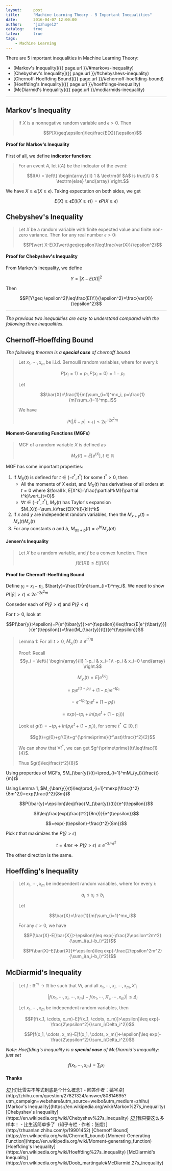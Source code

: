 ```yaml
---
layout:     post
title:      "Machine Learning Theory - 5 Important Inequalities"
date:       2016-04-07 12:00:00
author:     "jxzhuge12"
catalog:    true
latex:      true
tags:
    - Machine Learning
---
```


There are 5 important inequalities in Machine Learning Theory:

* [Markov's Inequality]({{ page.url }}/#markovs-inequality)
* [Chebyshev's Inequality]({{ page.url }}/#chebyshevs-inequality)
* [Chernoff-Hoeffding Bound]({{ page.url }}/#chernoff-hoeffding-bound)
* [Hoeffding's Inequality]({{ page.url }}/hoeffdings-inequality)
* [McDiarmid's Inequality]({{ page.url }}/mcdiarmids-inequality)

---

## Markov's Inequality

> If $X$ is a nonnegative random variable and $\epsilon>0$. Then
>
> $$P[X\geq\epsilon]\leq\frac{E(X)}{\epsilon}$$

#### Proof for Markov's Inequality

First of all, we define **indicator function**:

> For an event $A$, let $I(A)$ be the indicator of the event:
>
> $$I(A) = \left\{ \begin{array}{ll}
1 & \textrm{if $A$ is true}\\
0 & \textrm{else}
\end{array} \right.$$

We have $X\geq\epsilon I(X\geq\epsilon)$. Taking expectation on both sides, we get

$$E(X)\geq\epsilon E(I(X\geq\epsilon))=\epsilon P(X\geq\epsilon)$$

## Chebyshev's Inequality

> Let $X$ be a random variable with finite expected value and finite non-zero variance. Then for any real number $\epsilon>0$:
>
> $$P[\vert X-E(X)\vert\geq\epsilon]\leq\frac{var(X)}{\epsilon^2}$$

#### Proof for Chebyshev's Inequality

From Markov's inequality, we define

$$Y=\vert X-E(X)\vert^2$$

Then

$$P[Y\geq \epsilon^2]\leq\frac{E(Y)}{\epsilon^2}=\frac{var(X)}{\epsilon^2}$$

---
_The previous two inequalities are easy to understand compared with the following three inequalities._

## Chernoff-Hoeffding Bound

_The following theorem is a **special case** of chernoff bound_

> Let $x_1, \cdots, x_m$ be i.i.d. Bernoulli random variables, where for every $i$:
>
> $$P(x_i=1)=p_i, P(x_i=0)=1-p_i$$
>
> Let
>
> $$\bar{X}=\frac{1}{m}\sum_{i=1}^mx_i, p=\frac{1}{m}\sum_{i=1}^mp_i$$
>
> We have
>
> $$P(\vert\bar{X}-p\vert>\epsilon)\leq 2e^{-2\epsilon^2m}$$

#### Moment-Generating Functions (MGFs)

> MGF of a random variable $X$ is defined as
>
> $$M_X(t)=E[e^{tX}], t\in\mathbb{R}$$

MGF has some important properties:

1. If $M_X(t)$ is defined for $t\in(-t^\ast,t^\ast)$ for some $t^\ast>0$, then
    * All the moments of $X$ exist, and $M_X(t)$ has derivatives of all orders at $t=0$ where $\forall k, E[X^k]=\frac{\partial^kM}{\partial t^k}\vert_{t=0}$
    * $\forall t\in(-t^\ast,t^\ast)$, $M_X(t)$ has Taylor's expansion $M_X(t)=\sum_k\frac{E[X^k]}{k!}t^k$
2. If $x$ and $y$ are independent random variables, then the $M_{x+y}(t)=M_x(t)M_y(t)$
3. For any constants $a$ and $b$, $M_{ax+b}(t)=e^{bt}M_x(at)$

#### Jensen's Inequality

> Let $X$ be a random variable, and $f$ be a convex function. Then 
>
> $$f(E[X])\leq E[f(X)]$$

#### Proof for Chernoff-Hoeffding Bound

Define $y_i=x_i-p_i$, $\bar{y}=\frac{1}{m}\sum_{i=1}^my_i$. We need to show $P(\vert\bar{y}\vert>\epsilon)\leq2e^{-2\epsilon^2m}$

Conseder each of $P(\bar{y}>\epsilon)$ and $P(\bar{y}<\epsilon)$

For $t>0$, look at 

$$P(\bar{y}>\epsilon)=P(e^{t\bar{y}}>e^{t\epsilon})\leq\frac{E[e^{t\bar{y}}]}{e^{t\epsilon}}=\frac{M_{\bar{y}}(t)}{e^{t\epsilon}}$$

> Lemma 1: For all $t>0$, $M_{y_i}(t)\leq e^{t^2/8}$
> 
> Proof: Recall  $$y_i = \left\{ \begin{array}{ll}
1-p_i & x_i=1\\
-p_i & x_i=0
\end{array} \right.$$
> 
> $$M_{y_i}(t)=E[e^{ty_i}]$$
> 
> $$=p_ie^{t(1-p_i)}+(1-p_i)e^{-tp_i}$$
> 
> $$=e^{-tp_i}(p_ie^t+(1-p_i))$$
>
> $$=exp(-tp_i+ln(p_ie^t+(1-p_i)))$$
> 
> Look at $g(t)=-tp_i+ln(p_ie^t+(1-p_i))$, for some $t^\ast\in[0,t]$
> 
> $$g(t)=g(0)+g'(0)t+g^{\prime\prime}(t^\ast)\frac{t^2}{2}$$ 
> 
> We can show that $\forall t^\ast$, we can get $g^{\prime\prime}(t)\leq\frac{1}{4}$.
> 
> Thus $g(t)\leq\frac{t^2}{8}$

Using properties of MGFs, $M_{\bar{y}}(t)=\prod_{i=1}^mM_{y_i}(\frac{t}{m})$

Using Lemma 1, $M_{\bar{y}}(t)\leq\prod_{i=1}^mexp(\frac{t^2}{8m^2})=exp(\frac{t^2}{8m})$

$$P(\bar{y}>\epsilon)\leq\frac{M_{\bar{y}}(t)}{e^{t\epsilon}}$$

$$\leq\frac{exp(\frac{t^2}{8m})}{e^{t\epsilon}}$$

$$=exp(-(t\epsilon)-\frac{t^2}{8m})$$

Pick $t$ that maximizes the $P(\bar{y}>\epsilon)$

$$t=4m\epsilon\Rightarrow P(\bar{y}>\epsilon)\leq e^{-2m\epsilon^2}$$

The other direction is the same.

## Hoeffding's Inequality

> Let $x_1, \cdots, x_m$ be independent random variables, where for every $i$:
>
> $$a_i\leq x_i\leq b_i$$
>
> Let
>
> $$\bar{X}=\frac{1}{m}\sum_{i=1}^mx_i$$
>
> For any $\epsilon>0$, we have
>
> $$P(\bar{X}-E[\bar{X}]>\epsilon)\leq exp(-\frac{2\epsilon^2m^2}{\sum_i(a_i-b_i)^2})$$
>
> $$P(\bar{X}-E[\bar{X}]<-\epsilon)\leq exp(-\frac{2\epsilon^2m^2}{\sum_i(a_i-b_i)^2})$$

## McDiarmid's Inequality

> Let $f:\mathbb{R}^m\rightarrow\mathbb{R}$ be such that $\forall i$, and all $x_1, \cdots, x_i, \cdots, x_m, X'_i$
>
> $$\vert f(x_1, \cdots, x_i, \cdots, x_m)-f(x_1, \cdots, X'_i, \cdots, x_m)\vert\leq\Delta_i$$
>
> Let $x_1, \cdots, x_m$ be independent random variables, then
>
> $$P[f(x_1, \cdots, x_m)-E[f(x_1, \cdots, x_m)]>\epsilon]\leq exp(-\frac{2\epsilon^2}{\sum_i\Delta_i^2})$$
>
> $$P[f(x_1, \cdots, x_m)-E[f(x_1, \cdots, x_m)]<-\epsilon]\leq exp(-\frac{2\epsilon^2}{\sum_i\Delta_i^2})$$

_Note: Hoeffding's inequality is a **special case** of McDiarmid's inequality: just set_

$$f(x_1, \cdots, x_m)=\sum_ix_i$$

#### Thanks

<a target="_blank" href="http://zhihu.com/question/27821324/answer/80814695?utm_campaign=webshare&amp;utm_source=weibo&amp;utm_medium=zhihu">
    <span class="fa-stack fa-lg">
        <i class="fa fa-circle fa-stack-2x"></i>
        <i class="fa fa-stack-1x fa-inverse">知</i>
    </span>
</a>[切比雪夫不等式到底是个什么概念? - 回答作者：姚岑卓](http://zhihu.com/question/27821324/answer/80814695?utm_campaign=webshare&amp;utm_source=weibo&amp;utm_medium=zhihu)

<a target="_blank" href="https://en.wikipedia.org/wiki/Markov%27s_inequality">
    <span class="fa-stack fa-lg">
        <i class="fa fa-circle fa-stack-2x"></i>
        <i class="fa fa-wikipedia-w fa-stack-1x fa-inverse"></i>
    </span>
</a>[Markov's Inequality](https://en.wikipedia.org/wiki/Markov%27s_inequality)

<a target="_blank" href="https://en.wikipedia.org/wiki/Chebyshev%27s_inequality">
    <span class="fa-stack fa-lg">
        <i class="fa fa-circle fa-stack-2x"></i>
        <i class="fa fa-wikipedia-w fa-stack-1x fa-inverse"></i>
    </span>
</a>[Chebyshev's Inequality](https://en.wikipedia.org/wiki/Chebyshev%27s_inequality)

<a target="_blank" href="http://zhuanlan.zhihu.com/p/19901452">
    <span class="fa-stack fa-lg">
        <i class="fa fa-circle fa-stack-2x"></i>
        <i class="fa fa-stack-1x fa-inverse">知</i>
    </span>
</a>[我只要这么多样本！ - 比生活简单多了（知乎专栏 · 作者：张熤）](http://zhuanlan.zhihu.com/p/19901452)

<a target="_blank" href="https://en.wikipedia.org/wiki/Chernoff_bound">
    <span class="fa-stack fa-lg">
        <i class="fa fa-circle fa-stack-2x"></i>
        <i class="fa fa-wikipedia-w fa-stack-1x fa-inverse"></i>
    </span>
</a>[Chernoff Bound](https://en.wikipedia.org/wiki/Chernoff_bound)

<a target="_blank" href="https://en.wikipedia.org/wiki/Moment-generating_function">
    <span class="fa-stack fa-lg">
        <i class="fa fa-circle fa-stack-2x"></i>
        <i class="fa fa-wikipedia-w fa-stack-1x fa-inverse"></i>
    </span>
</a>[Moment-Generating Function](https://en.wikipedia.org/wiki/Moment-generating_function)

<a target="_blank" href="https://en.wikipedia.org/wiki/Hoeffding%27s_inequality">
    <span class="fa-stack fa-lg">
        <i class="fa fa-circle fa-stack-2x"></i>
        <i class="fa fa-wikipedia-w fa-stack-1x fa-inverse"></i>
    </span>
</a>[Hoeffding's Inequality](https://en.wikipedia.org/wiki/Hoeffding%27s_inequality)

<a target="_blank" href="https://en.wikipedia.org/wiki/Doob_martingale#McDiarmid.27s_inequality">
    <span class="fa-stack fa-lg">
        <i class="fa fa-circle fa-stack-2x"></i>
        <i class="fa fa-wikipedia-w fa-stack-1x fa-inverse"></i>
    </span>
</a>[McDiarmid's Inequality](https://en.wikipedia.org/wiki/Doob_martingale#McDiarmid.27s_inequality)